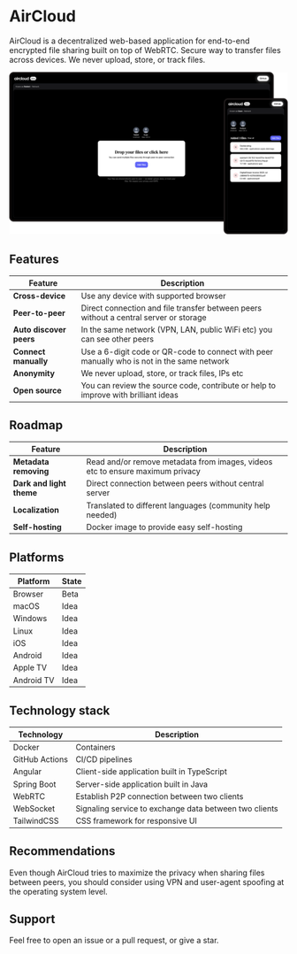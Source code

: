 # AirCloud

AirCloud is a decentralized web-based application for end-to-end encrypted file sharing built on top of WebRTC. Secure
way to transfer files across devices. We never upload, store, or track files.

![desktop-mobile.png](docs/desktop-mobile.png)

## Features

| Feature                 | Description                                                                                |
|-------------------------|--------------------------------------------------------------------------------------------|
| **Cross-device**        | Use any device with supported browser                                                      |
| **Peer-to-peer**        | Direct connection and file transfer between peers without a central server or storage      |
| **Auto discover peers** | In the same network (VPN, LAN, public WiFi etc) you can see other peers                    |
| **Connect manually**    | Use a 6-digit code or QR-code to connect with peer manually who is not in the same network |
| **Anonymity**           | We never upload, store, or track files, IPs etc                                            |
| **Open source**         | You can review the source code, contribute or help to improve with brilliant ideas         |

## Roadmap

| Feature                  | Description                                                                   |
|--------------------------|-------------------------------------------------------------------------------|
| **Metadata removing**    | Read and/or remove metadata from images, videos etc to ensure maximum privacy |
| **Dark and light theme** | Direct connection between peers without central server                        |
| **Localization**         | Translated to different languages (community help needed)                     |
| **Self-hosting**         | Docker image to provide easy self-hosting                                     |

## Platforms

| Platform   | State |
|------------|-------|
| Browser    | Beta  |
| macOS      | Idea  |
| Windows    | Idea  |
| Linux      | Idea  |
| iOS        | Idea  |
| Android    | Idea  |
| Apple TV   | Idea  |
| Android TV | Idea  |

## Technology stack

| Technology     | Description                                            |
|----------------|--------------------------------------------------------|
| Docker         | Containers                                             |
| GitHub Actions | CI/CD pipelines                                        |
| Angular        | Client-side application built in TypeScript            |
| Spring Boot    | Server-side application built in Java                  |
| WebRTC         | Establish P2P connection between two clients           |
| WebSocket      | Signaling service to exchange data between two clients |
| TailwindCSS    | CSS framework for responsive UI                        |

## Recommendations

Even though AirCloud tries to maximize the privacy when sharing files between peers, you should consider using VPN and
user-agent spoofing at the operating system level.

## Support

Feel free to open an issue or a pull request, or give a star.
